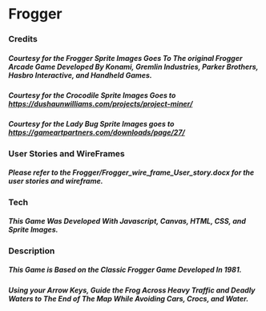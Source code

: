 # Frogger
### Credits
##### Courtesy for the Frogger Sprite Images Goes To The original Frogger Arcade Game Developed By Konami, Gremlin Industries, Parker Brothers, Hasbro Interactive, and Handheld Games.

##### Courtesy for the Crocodile Sprite Images Goes to https://dushaunwilliams.com/projects/project-miner/

##### Courtesy for the Lady Bug Sprite Images goes to https://gameartpartners.com/downloads/page/27/

### User Stories and WireFrames
##### Please refer to the Frogger/Frogger_wire_frame_User_story.docx for the user stories and wireframe.

### Tech
##### This Game Was Developed With Javascript, Canvas, HTML, CSS, and Sprite Images.

### Description
##### This Game is Based on the Classic Frogger Game Developed In 1981.
##### Using your Arrow Keys, Guide the Frog Across Heavy Traffic and Deadly Waters to The End of The Map While Avoiding Cars, Crocs, and Water.
